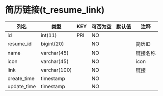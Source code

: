 # 简历链接(t_resume_link)
| 列名 | 类型 | KEY | 可否为空 | 默认值 | 注释 |
| ---- | ---- | ---- | ---- | ---- | ----  |
| id | int(11) | PRI | NO |  |  |
| resume_id | bigint(20) |  | NO |  | 简历ID |
| name | varchar(45) |  | NO |  | 链接名称 |
| icon | varchar(45) |  | NO |  | icon |
| link | varchar(100) |  | NO |  | 链接 |
| create_time | timestamp |  | NO |  |  |
| update_time | timestamp |  | NO |  |  |
